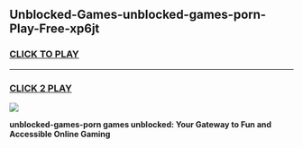 
## Unblocked-Games-unblocked-games-porn-Play-Free-xp6jt
<h3>
<a href="https://premium76.site?title=unblocked-games-porn&ref=12A">CLICK TO PLAY</a></h3>
<hr>

<h3>
<a href="https://premium76.site?title=unblocked-games-porn&ref=12A">CLICK 2 PLAY</a>
  
</h3>

<a href="https://premium76.site?title=unblocked-games-porn&ref=12A"><img src="https://clearcache.store/games.png"></a>


**unblocked-games-porn games unblocked: Your Gateway to Fun and Accessible Online Gaming**
